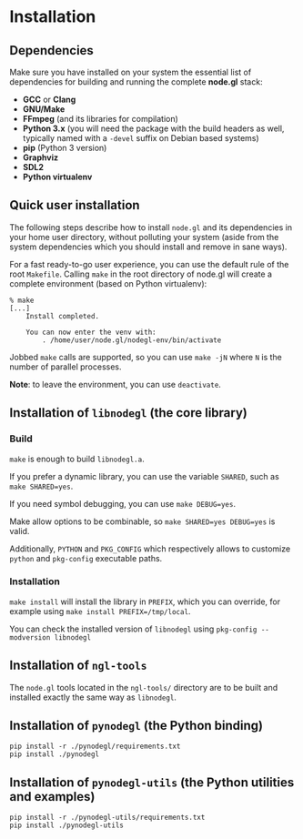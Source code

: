 # Installation

## Dependencies

Make sure you have installed on your system the essential list of dependencies
for building and running the complete **node.gl** stack:

- **GCC** or **Clang**
- **GNU/Make**
- **FFmpeg** (and its libraries for compilation)
- **Python 3.x** (you will need the package with the build headers as well,
  typically named with a `-devel` suffix on Debian based systems)
- **pip** (Python 3 version)
- **Graphviz**
- **SDL2**
- **Python virtualenv**

## Quick user installation

The following steps describe how to install `node.gl` and its dependencies in
your home user directory, without polluting your system (aside from the system
dependencies which you should install and remove in sane ways).

For a fast ready-to-go user experience, you can use the default rule of the
root `Makefile`.  Calling `make` in the root directory of node.gl will create a
complete environment (based on Python virtualenv):

```shell
% make
[...]
    Install completed.

    You can now enter the venv with:
        . /home/user/node.gl/nodegl-env/bin/activate
```

Jobbed `make` calls are supported, so you can use `make -jN` where `N` is the
number of parallel processes.

**Note**: to leave the environment, you can use `deactivate`.

## Installation of `libnodegl` (the core library)

### Build

`make` is enough to build `libnodegl.a`.

If you prefer a dynamic library, you can use the variable `SHARED`, such as
`make SHARED=yes`.

If you need symbol debugging, you can use `make DEBUG=yes`.

Make allow options to be combinable, so `make SHARED=yes DEBUG=yes` is valid.

Additionally, `PYTHON` and `PKG_CONFIG` which respectively allows to customize
`python` and `pkg-config` executable paths.

### Installation

`make install` will install the library in `PREFIX`, which you can override,
for example using `make install PREFIX=/tmp/local`.

You can check the installed version of `libnodegl` using `pkg-config
--modversion libnodegl`

## Installation of `ngl-tools`

The `node.gl` tools located in the `ngl-tools/` directory are to be built and
installed exactly the same way as `libnodegl`.

## Installation of `pynodegl` (the Python binding)

```shell
pip install -r ./pynodegl/requirements.txt
pip install ./pynodegl
```

## Installation of `pynodegl-utils` (the Python utilities and examples)

```shell
pip install -r ./pynodegl-utils/requirements.txt
pip install ./pynodegl-utils
```
